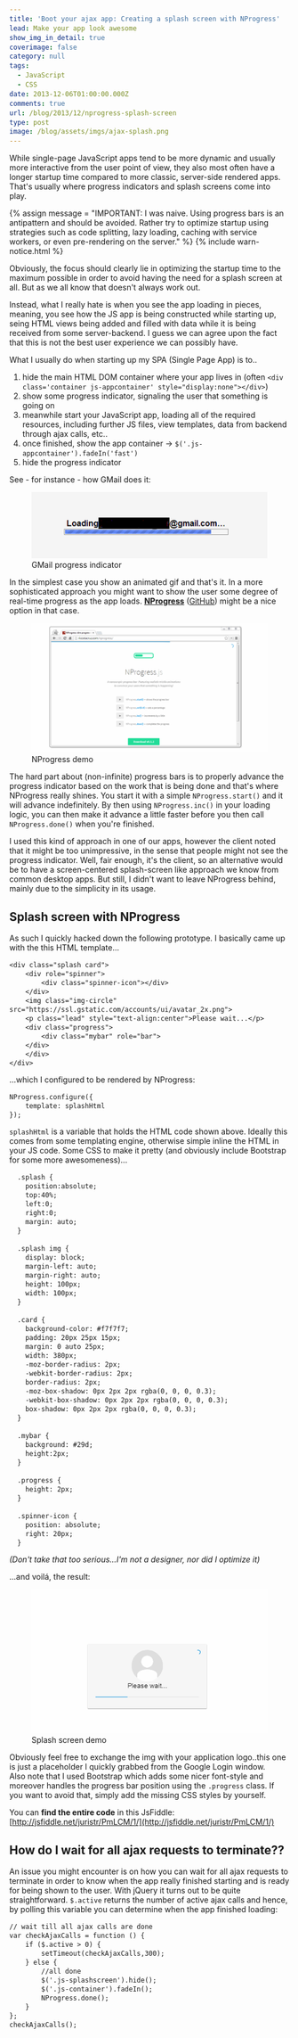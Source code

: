 ```yaml
---
title: 'Boot your ajax app: Creating a splash screen with NProgress'
lead: Make your app look awesome
show_img_in_detail: true
coverimage: false
category: null
tags:
  - JavaScript
  - CSS
date: 2013-12-06T01:00:00.000Z
comments: true
url: /blog/2013/12/nprogress-splash-screen
type: post
image: /blog/assets/imgs/ajax-splash.png
---
```


While single-page JavaScript apps tend to be more dynamic and usually more interactive from the user point of view, they also most often have a longer startup time compared to more classic, server-side rendered apps. That's usually where progress indicators and splash screens come into play.

{% assign message = "IMPORTANT: I was naive. Using progress bars is an antipattern and should be avoided. Rather try to optimize startup using strategies such as code splitting, lazy loading, caching with service workers, or even pre-rendering on the server." %} 
{% include warn-notice.html %}

Obviously, the focus should clearly lie in optimizing the startup time to the maximum possible in order to avoid having the need for a splash screen at all. But as we all know that doesn't always work out.

Instead, what I really hate is when you see the app loading in pieces, meaning, you see how the JS app is being constructed while starting up, seing HTML views being added and filled with data while it is being received from some server-backend. I guess we can agree upon the fact that this is not the best user experience we can possibly have.

What I usually do when starting up my SPA (Single Page App) is to..

1. hide the main HTML DOM container where your app lives in (often `<div class='container js-appcontainer' style="display:none"></div>`)
1. show some progress indicator, signaling the user that something is going on
1. meanwhile start your JavaScript app, loading all of the required resources, including further JS files, view templates, data from backend through ajax calls, etc..
1. once finished, show the app container -> `$('.js-appcontainer').fadeIn('fast')`
1. hide the progress indicator

See - for instance - how GMail does it:

<figure>
  <img src="/blog/assets/imgs/ajax-gmail.png" />
  <figcaption>GMail progress indicator</figcaption>
</figure>

In the simplest case you show an animated gif and that's it. In a more sophisticated approach you might want to show the user some degree of real-time progress as the app loads. **[NProgress](http://ricostacruz.com/nprogress/)** ([GitHub](https://github.com/rstacruz/nprogress)) might be a nice option in that case.

<figure>
  <img src="/blog/assets/imgs/nprogress-demo.gif" />
  <figcaption>NProgress demo</figcaption>
</figure>

The hard part about (non-infinite) progress bars is to properly advance the progress indicator based on the work that is being done and that's where NProgress really shines. You start it with a simple `NProgress.start()` and it will advance indefinitely. By then using `NProgress.inc()` in your loading logic, you can then make it advance a little faster before you then call `NProgress.done()` when you're finished.

I used this kind of approach in one of our apps, however the client noted that it might be too unimpressive, in the sense that people might not see the progress indicator. Well, fair enough, it's the client, so an alternative would be to have a screen-centered splash-screen like approach we know from common desktop apps. But still, I didn't want to leave NProgress behind, mainly due to the simplicity in its usage.

## Splash screen with NProgress

As such I quickly hacked down the following prototype. I basically came up with the this HTML template...

    <div class="splash card">
        <div role="spinner">
            <div class="spinner-icon"></div>
        </div>
        <img class="img-circle" src="https://ssl.gstatic.com/accounts/ui/avatar_2x.png">
        <p class="lead" style="text-align:center">Please wait...</p>
        <div class="progress">
            <div class="mybar" role="bar">
        </div>
        </div>
    </div>

...which I configured to be rendered by NProgress:

    NProgress.configure({
        template: splashHtml
    });

`splashHtml` is a variable that holds the HTML code shown above. Ideally this comes from some templating engine, otherwise simple inline the HTML in your JS code. Some CSS to make it pretty (and obviously include Bootstrap for some more awesomeness)...

      .splash {
        position:absolute;
        top:40%;
        left:0;
        right:0;
        margin: auto;
      }

      .splash img {
        display: block;
        margin-left: auto;
        margin-right: auto;
        height: 100px;
        width: 100px;
      }

      .card {
        background-color: #f7f7f7;
        padding: 20px 25px 15px;
        margin: 0 auto 25px;
        width: 380px;
        -moz-border-radius: 2px;
        -webkit-border-radius: 2px;
        border-radius: 2px;
        -moz-box-shadow: 0px 2px 2px rgba(0, 0, 0, 0.3);
        -webkit-box-shadow: 0px 2px 2px rgba(0, 0, 0, 0.3);
        box-shadow: 0px 2px 2px rgba(0, 0, 0, 0.3);
      }

      .mybar {
        background: #29d;
        height:2px;
      }

      .progress {
        height: 2px;
      }

      .spinner-icon {
        position: absolute;
        right: 20px;
      }

_(Don't take that too serious...I'm not a designer, nor did I optimize it)_

...and voilá, the result:

<figure>
  <img src="/blog/assets/imgs/splash-demo.gif" />
  <figcaption>Splash screen demo</figcaption>
</figure>

Obviously feel free to exchange the img with your application logo..this one is just a placeholder I quickly grabbed from the Google Login window.  
Also note that I used Bootstrap which adds some nicer font-style and moreover handles the progress bar position using the `.progress` class. If you want to avoid that, simply add the missing CSS styles by yourself.

You can **find the entire code** in this JsFiddle: [http://jsfiddle.net/juristr/PmLCM/1/](http://jsfiddle.net/juristr/PmLCM/1/)

## How do I wait for all ajax requests to terminate??

An issue you might encounter is on how you can wait for all ajax requests to terminate in order to know when the app really finished starting and is ready for being shown to the user. With jQuery it turns out to be quite straightforward. `$.active` returns the number of active ajax calls and hence, by polling this variable you can determine when the app finished loading:

    // wait till all ajax calls are done
    var checkAjaxCalls = function () {
        if ($.active > 0) {
            setTimeout(checkAjaxCalls,300);
        } else {
            //all done
            $('.js-splashscreen').hide();
            $('.js-container').fadeIn();
            NProgress.done();
        }
    };
    checkAjaxCalls();
